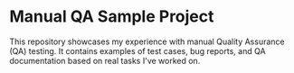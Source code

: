 # Manual QA Sample Project

This repository showcases my experience with manual Quality Assurance (QA) testing. 
It contains examples of test cases, bug reports, and QA documentation based on real tasks I've worked on.
